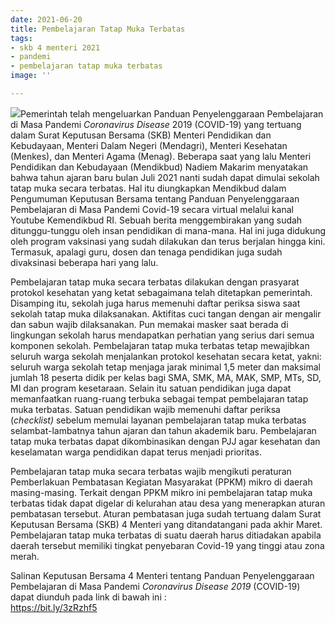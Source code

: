 ```yaml
---
date: 2021-06-20
title: Pembelajaran Tatap Muka Terbatas
tags:
- skb 4 menteri 2021
- pandemi
- pembelajaran tatap muka terbatas
image: ''

---
```

![](/images/sampul-ptm.png)Pemerintah telah mengeluarkan Panduan Penyelenggaraan Pembelajaran di Masa Pandemi _Coronavirus Disease_ 2019 (COVID-19) yang tertuang dalam Surat Keputusan Bersama (SKB) Menteri Pendidikan dan Kebudayaan, Menteri Dalam Negeri (Mendagri), Menteri Kesehatan (Menkes), dan Menteri Agama (Menag). Beberapa saat yang lalu Menteri Pendidikan dan Kebudayaan (Mendikbud) Nadiem Makarim menyatakan bahwa tahun ajaran baru bulan Juli 2021 nanti sudah dapat dimulai sekolah tatap muka secara terbatas. Hal itu diungkapkan Mendikbud dalam Pengumuman Keputusan Bersama tentang Panduan Penyelenggaraan Pembelajaran di Masa Pandemi Covid-19 secara virtual melalui kanal Youtube Kemendikbud RI.  Sebuah berita menggembirakan yang sudah ditunggu-tunggu oleh insan pendidikan di mana-mana. Hal ini juga didukung oleh program vaksinasi yang sudah dilakukan dan terus berjalan hingga kini. Termasuk, apalagi guru, dosen dan tenaga pendidikan juga sudah divaksinasi beberapa hari yang lalu.

Pembelajaran tatap muka secara terbatas dilakukan dengan prasyarat protokol kesehatan yang ketat sebagaimana telah ditetapkan pemerintah. Disamping itu, sekolah juga harus memenuhi daftar periksa siswa saat sekolah tatap muka dilaksanakan. Aktifitas cuci tangan dengan air mengalir dan sabun wajib dilaksanakan. Pun memakai masker saat berada di lingkungan sekolah harus mendapatkan perhatian yang serius dari semua komponen sekolah. Pembelajaran tatap muka terbatas tetap mewajibkan seluruh warga sekolah menjalankan protokol kesehatan secara ketat, yakni: seluruh warga sekolah tetap menjaga jarak minimal 1,5 meter dan maksimal jumlah 18 peserta didik per kelas bagi SMA, SMK, MA, MAK, SMP, MTs, SD, MI dan program kesetaraan. Selain itu satuan pendidikan juga dapat memanfaatkan ruang-ruang terbuka sebagai tempat pembelajaran tatap muka terbatas. Satuan pendidikan wajib memenuhi daftar periksa (_checklist)_ sebelum memulai layanan pembelajaran tatap muka terbatas selambat-lambatnya tahun ajaran dan tahun akademik baru. Pembelajaran tatap muka terbatas dapat dikombinasikan dengan PJJ agar kesehatan dan keselamatan warga pendidikan dapat terus menjadi prioritas.

Pembelajaran tatap muka secara terbatas wajib mengikuti peraturan Pemberlakuan Pembatasan Kegiatan Masyarakat (PPKM) mikro di daerah masing-masing. Terkait dengan PPKM mikro ini pembelajaran tatap muka terbatas tidak dapat digelar di kelurahan atau desa yang menerapkan aturan pembatasan tersebut. Aturan pembatasan juga sudah tertuang dalam Surat Keputusan Bersama (SKB) 4 Menteri yang ditandatangani pada akhir Maret. Pembelajaran tatap muka terbatas di suatu daerah harus ditiadakan apabila daerah tersebut memiliki tingkat penyebaran Covid-19 yang tinggi atau zona merah.

Salinan Keputusan Bersama 4 Menteri tentang Panduan Penyelenggaraan Pembelajaran di Masa Pandemi _Coronavirus Disease 2019_ (COVID-19) dapat diunduh pada link di bawah ini :  
 https://bit.ly/3zRzhf5